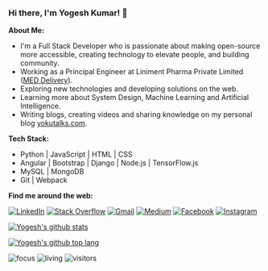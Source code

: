 ### Hi there, I'm Yogesh Kumar! 👋

<b>About Me:</b><br/>
- I'm a Full Stack Developer who is passionate about making open-source more accessible, creating technology to elevate people, and building community.
- Working as a Principal Engineer at Liniment Pharma Private Limited (<a target="_blank" href="https://www.linkedin.com/company/meddelivery/">MED Delivery</a>).
- Exploring new technologies and developing solutions on the web.
- Learning more about System Design, Machine Learning and Artificial Intelligence.
- Writing blogs, creating videos and sharing knowledge on my personal blog <a target="_blank" href="https://www.yokutalks.com">yokutalks.com</a>.

<b>Tech Stack:</b><br/>
- Python | JavaScript | HTML | CSS
- Angular | Bootstrap | Django | Node.js | TensorFlow.js
- MySQL | MongoDB
- Git | Webpack

<p><b>Find me around the web:</b></p>
<p>
<a href="https://www.linkedin.com/in/yoku2010/" target="_blank"><img src="https://img.shields.io/badge/LinkedIn-%230077B5.svg?&style=flat-square&logo=linkedin&logoColor=white" alt="LinkedIn"></a>
<a href="https://stackoverflow.com/users/707869/yoku2010?tab=profile" target="_blank"><img src="https://img.shields.io/badge/-Stack%20Overflow-222222?style=flat-square&logo=stack-overflow&logoColor=white" alt="Stack Overflow"></a>
<a href="mailto:yoku2010@gmail.com" target="_blank"><img src="https://img.shields.io/badge/-Gmail-c14438?style=flat-square&logo=Gmail&logoColor=white" alt="Gmail"></a>
<a href="https://medium.com/@yoku2010" target="_blank"><img src="https://img.shields.io/badge/-Medium-000?style=flat-square&logo=Medium&logoColor=white" alt="Medium"></a>
<a href="https://www.facebook.com/yoku2010/" target="_blank"><img src="https://img.shields.io/badge/Instagram-%23E4405F.svg?&style=flat-square&logo=instagram&logoColor=white" alt="Facebook"></a>
<a href="https://www.instagram.com/yoku_2010/" target="_blank"><img src="https://img.shields.io/badge/-Facebook-3b5998?style=flat-square&labelColor=3b5998&logo=facebook&logoColor=white" alt="Instagram"></a>
</p>

[![Yogesh's github stats](https://github-readme-stats.vercel.app/api?username=yoku2010&show_icons=true)](https://github.com/yoku2010)

[![Yogesh's github top lang](https://github-readme-stats.vercel.app/api/top-langs/?username=yoku2010&layout=compact)](https://github.com/yoku2010)

![focus](https://img.shields.io/badge/focus-frontend-brightgreen)
![living](https://img.shields.io/badge/living-india-3c9)
![visitors](https://visitor-badge.glitch.me/badge?page_id=yoku2010.yoku2010)

